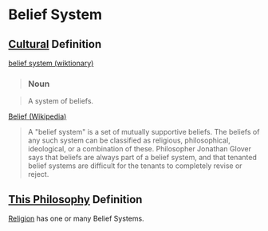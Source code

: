 # Belief System

## [Cultural](./culture.md) Definition

<a href="http://en.wiktionary.org/wiki/belief_system" target="_blank">belief system (wiktionary)</a>

> ### Noun

> A system of beliefs.

<a href="http://en.wikipedia.org/wiki/Belief" target="_blank">Belief (Wikipedia)</a>

> A "belief system" is a set of mutually supportive beliefs. The beliefs of any such system can be classified as religious, philosophical, ideological, or a combination of these. Philosopher Jonathan Glover says that beliefs are always part of a belief system, and that tenanted belief systems are difficult for the tenants to completely revise or reject.

## [This Philosophy](./this-philosophy.md) Definition

[Religion](./religion.md) has one or many Belief Systems.

